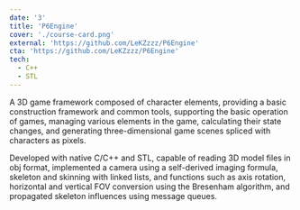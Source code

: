 ```yaml
---
date: '3'
title: 'P6Engine'
cover: './course-card.png'
external: 'https://github.com/LeKZzzz/P6Engine'
cta: 'https://github.com/LeKZzzz/P6Engine'
tech:
  - C++
  - STL
---
```


A 3D game framework composed of character elements, providing a basic construction framework and common tools, supporting the basic operation of games, managing various elements in the game, calculating their state changes, and generating three-dimensional game scenes spliced with characters as pixels.

Developed with native C/C++ and STL, capable of reading 3D model files in obj format, implemented a camera using a self-derived imaging formula, skeleton and skinning with linked lists, and functions such as axis rotation, horizontal and vertical FOV conversion using the Bresenham algorithm, and propagated skeleton influences using message queues.
